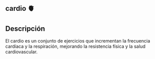 ## cardio 🫀

## Descripción
El cardio es un conjunto de ejercicios que incrementan la frecuencia cardíaca y la respiración, mejorando la resistencia física y la salud cardiovascular.

